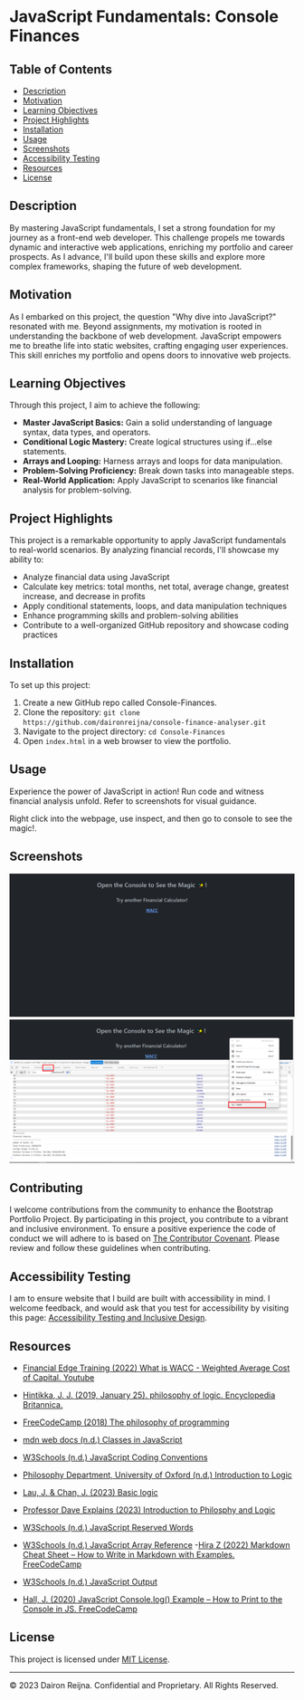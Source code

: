# JavaScript Fundamentals: Console Finances

## Table of Contents

- [Description](#description)
- [Motivation](#motivation)
- [Learning Objectives](#learning-objectives)
- [Project Highlights](#project-highlights)
- [Installation](#installation)
- [Usage](#usage)
- [Screenshots](#screenshots)
- [Accessibility Testing](#accessibility-testing)
- [Resources](#resources)
- [License](#license)

## Description

By mastering JavaScript fundamentals, I set a strong foundation for my journey as a front-end web developer. This challenge propels me towards dynamic and interactive web applications, enriching my portfolio and career prospects. As I advance, I'll build upon these skills and explore more complex frameworks, shaping the future of web development.

## Motivation

As I embarked on this project, the question "Why dive into JavaScript?" resonated with me. Beyond assignments, my motivation is rooted in understanding the backbone of web development. JavaScript empowers me to breathe life into static websites, crafting engaging user experiences. This skill enriches my portfolio and opens doors to innovative web projects.

## Learning Objectives

Through this project, I aim to achieve the following:

- **Master JavaScript Basics:** Gain a solid understanding of language syntax, data types, and operators.
- **Conditional Logic Mastery:** Create logical structures using if...else statements.
- **Arrays and Looping:** Harness arrays and loops for data manipulation.
- **Problem-Solving Proficiency:** Break down tasks into manageable steps.
- **Real-World Application:** Apply JavaScript to scenarios like financial analysis for problem-solving.

## Project Highlights

This project is a remarkable opportunity to apply JavaScript fundamentals to real-world scenarios. By analyzing financial records, I'll showcase my ability to:

- Analyze financial data using JavaScript
- Calculate key metrics: total months, net total, average change, greatest increase, and decrease in profits
- Apply conditional statements, loops, and data manipulation techniques
- Enhance programming skills and problem-solving abilities
- Contribute to a well-organized GitHub repository and showcase coding practices

## Installation

To set up this project:

1. Create a new GitHub repo called Console-Finances.
2. Clone the repository: `git clone https://github.com/daironreijna/console-finance-analyser.git`
3. Navigate to the project directory: `cd Console-Finances`
4. Open `index.html` in a web browser to view the portfolio.

## Usage

Experience the power of JavaScript in action! Run code and witness financial analysis unfold. Refer to screenshots for visual guidance.

Right click into the webpage, use inspect, and then go to console to see the magic!.

## Screenshots

![Screenshot 1](./images/screenshot1.png)
![Screenshot 2](./images/screenshot2.png)

## Contributing

I welcome contributions from the community to enhance the Bootstrap Portfolio Project. By participating in this project, you contribute to a vibrant and inclusive environment. To ensure a positive experience the code of conduct we will adhere to is based on [The Contributor Covenant](https://www.contributor-covenant.org/version/2/1/code_of_conduct/code_of_conduct.md). Please review and follow these guidelines when contributing.

 
## Accessibility Testing
I am to ensure website that I build are built with accessibility in mind. I welcome feedback, and would ask that you test for accessibility by visiting this page: [Accessibility Testing and Inclusive Design](./assets/Accessibility%20Testing%20and%20Inclusive%20Design.md).

## Resources

- [Financial Edge Training (2022) What is WACC - Weighted Average Cost of Capital. Youtube](https://www.youtube.com/watch?v=umLCNdJXjcg)

- [Hintikka, J. J. (2019, January 25). philosophy of logic. Encyclopedia Britannica.
](https://www.britannica.com/topic/philosophy-of-logic)

- [FreeCodeCamp (2018) The philosophy of programming](https://www.freecodecamp.org/news/the-philosophy-of-programming-e901bd37363a/)

- [mdn web docs (n.d.) Classes in JavaScript](https://developer.mozilla.org/en-US/docs/Learn/JavaScript/Objects/Classes_in_JavaScript)

- [W3Schools (n.d.) JavaScript Coding Conventions](https://www.w3schools.com/Js/js_conventions.asp)
- [Philosophy Department, University of Oxford (n.d.) Introduction to Logic](logic.philosophy.ox.ac.uk/main.htm)
- [Lau, J. & Chan, J. (2023) Basic logic](https://philosophy.hku.hk/think/logic/)
- [Professor Dave Explains (2023) Introduction to Philosphy and Logic](https://www.youtube.com/watch?v=R2zElslG_tE)
- [W3Schools (n.d.) JavaScript Reserved Words](https://www.w3schools.com/js/js_reserved.asp)
- [W3Schools (n.d.) JavaScript Array Reference](https://www.w3schools.com/jsref/jsref_obj_array.asp)
-[Hira Z (2022) Markdown Cheat Sheet – How to Write in Markdown with Examples. FreeCodeCamp](https://www.freecodecamp.org/news/markdown-cheat-sheet/ "Markdown")

- [W3Schools (n.d.) JavaScript Output](https://www.w3schools.com/js/js_output.asp)
- [Hall, J. (2020) JavaScript Console.log() Example – How to Print to the Console in JS. FreeCodeCamp](https://www.freecodecamp.org/news/javascript-console-log-example-how-to-print-to-the-console-in-js/ "console can do more")
<!-- Special thanks to [Resource Name](link) and [Resource Name](link) for invaluable insights.-->

## License

This project is licensed under [MIT License](./LICENCE).

---

© 2023 Dairon Reijna. Confidential and Proprietary. All Rights Reserved.

